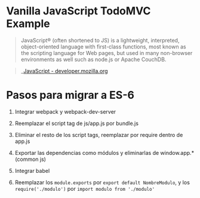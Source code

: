 # Vanilla JavaScript TodoMVC Example

> JavaScript® (often shortened to JS) is a lightweight, interpreted, object-oriented language with first-class functions, most known as the scripting language for Web pages, but used in many non-browser environments as well such as node.js or Apache CouchDB.

> _[JavaScript - developer.mozilla.org](http://developer.mozilla.org/en-US/docs/JavaScript)


# Pasos para migrar a ES-6

1) Integrar webpack y webpack-dev-server

2) Reemplazar el script tag de js/app.js por bundle.js

3) Eliminar el resto de los script tags, reemplazar por require dentro de app.js

4) Exportar las dependencias como módulos y eliminarlas de window.app.* (common js)

5) Integrar babel

6) Reemplazar los `module.exports` por `export default NombreModulo`,
y los `require('./modulo')` por `import modulo from './modulo'`
